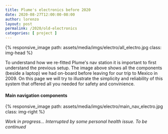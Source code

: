 ```yaml
---
title: Plume's electronics before 2020
date: 2020-08-27T12:00:00-08:00
author: lorenzo
layout: post
permalink: /2020/old-electronics
categories: [ project ]
---
```


{% responsive_image path: assets/media/imgs/electro/all_electro.jpg class: img-head %}

To understand how we re-fitted Plume's nav station it is important to first understand the previous setup. The image above shows all the components (beside a laptop) we had on-board before leaving for our trip to Mexico in 2009. On this page we will try to illustrate the simplicity and reliability of this system that offered all you needed for safety and convinience.

#### Main navigation components
{% responsive_image path: assets/media/imgs/electro/main_nav_electro.jpg class: img-right %}

*Work in progress... Interrupted by some personal health issue. To be continued*

